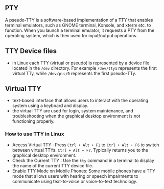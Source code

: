 ## PTY
A pseudo-TTY is a software-based implementation of a TTY that enables terminal emulators, such as GNOME terminal, Konsole, and xterm etc. to function. When you launch a terminal emulator, it requests a PTY from the operating system, which is then used for input/output operations.

## TTY Device files
- in Linux  each TTY (virtual or pseudo) is represented by a device file located in the `/dev` directory.  For example `/dev/tty1` represents the first virtual TTy, while `/dev/pts/0` represents the first pseudo-TTy.

## Virtual TTY
- text-based interface that allows users to interact with the operating system using a keyboard and display.
- the virtual TTY are used for login, system maintenance, and troubleshooting when the graphical desktop environment is not functioning properly.

### How to use TTY in Linux
- Access Virtual  TTY : Press `Ctrl + Alt + F1` to `Ctrl + Alt + F6` to switch between virtual TTYs. `Ctrl + Alt + F7`. Typically returns you to the graphical desktop environment.
- Check the Current TTY : Use the `tty` command in a terminal to display the name of the current TTY device file.
- Enable TTY Mode on Mobile Phones: Some mobile phones have a TTY mode that allows users with hearing or speech impairments to communicate using text-to-voice or voice-to-text technology.
